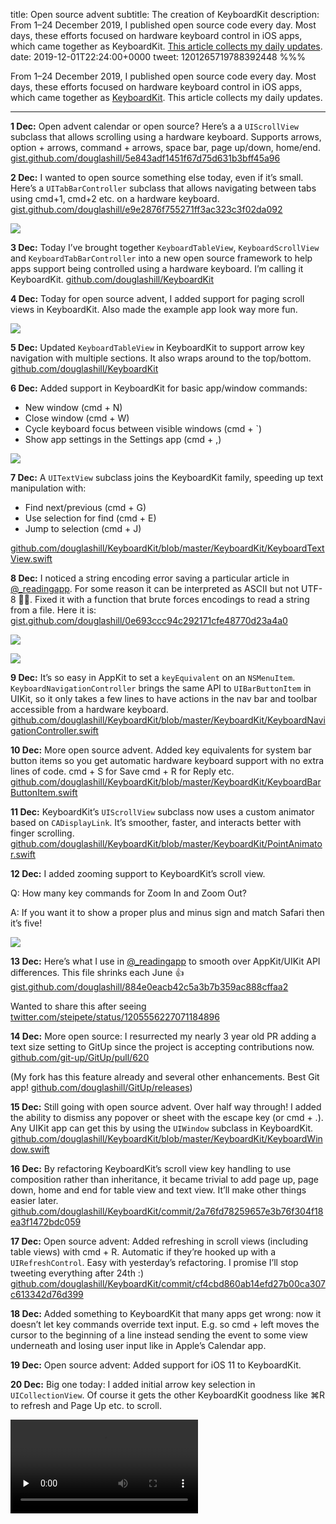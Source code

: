 title: Open source advent
subtitle: The creation of KeyboardKit
description: From 1–24 December 2019, I published open source code every day. Most days, these efforts focused on hardware keyboard control in iOS apps, which came together as KeyboardKit. [This article collects my daily updates]().
date: 2019-12-01T22:24:00+0000
tweet: 1201265719788392448
%%%

From 1–24 December 2019, I published open source code every day. Most days, these efforts focused on hardware keyboard control in iOS apps, which came together as [KeyboardKit](https://github.com/douglashill/KeyboardKit). This article collects my daily updates.

- - -

**1 Dec:** Open advent calendar or open source? Here’s a a `UIScrollView` subclass that allows scrolling using a hardware keyboard. Supports arrows, option + arrows, command + arrows, space bar, page up/down, home/end. [gist.github.com/douglashill/5e843adf1451f67d75d631b3bff45a96](https://gist.github.com/douglashill/5e843adf1451f67d75d631b3bff45a96)

**2 Dec:** I wanted to open source something else today, even if it’s small. Here’s a `UITabBarController` subclass that allows navigating between tabs using cmd+1, cmd+2 etc. on a hardware keyboard. [gist.github.com/douglashill/e9e2876f755271ff3ac323c3f02da092](https://gist.github.com/douglashill/e9e2876f755271ff3ac323c3f02da092)

![](EKzdiL3XYAUE60w.jpg)

**3 Dec:** Today I’ve brought together `KeyboardTableView`, `KeyboardScrollView` and `KeyboardTabBarController` into a new open source framework to help apps support being controlled using a hardware keyboard. I’m calling it KeyboardKit. [github.com/douglashill/KeyboardKit](https://github.com/douglashill/KeyboardKit)

**4 Dec:** Today for open source advent, I added support for paging scroll views in KeyboardKit. Also made the example app look way more fun.

![](EK9ymvDXUAMLbfQ.jpg)

**5 Dec:** Updated `KeyboardTableView` in KeyboardKit to support arrow key navigation with multiple sections. It also wraps around to the top/bottom. [github.com/douglashill/KeyboardKit](https://github.com/douglashill/KeyboardKit)

**6 Dec:** Added support in KeyboardKit for basic app/window commands:

- New window (cmd + N)
- Close window (cmd + W)
- Cycle keyboard focus between visible windows (cmd + `)
- Show app settings in the Settings app (cmd + ,)

![](ELIxSAcX0AA02Nj.jpg)

**7 Dec:** A `UITextView` subclass joins the KeyboardKit family, speeding up text manipulation with:

- Find next/previous (cmd + G)
- Use selection for find (cmd + E)
- Jump to selection (cmd + J)

[github.com/douglashill/KeyboardKit/blob/master/KeyboardKit/KeyboardTextView.swift](https://github.com/douglashill/KeyboardKit/blob/master/KeyboardKit/KeyboardTextView.swift)

**8 Dec:** I noticed a string encoding error saving a particular article in [@_readingapp](https://twitter.com/_readingapp). For some reason it can be interpreted as ASCII but not UTF-8 🤷‍♂️. Fixed it with a function that brute forces encodings to read a string from a file. Here it is: [gist.github.com/douglashill/0e693ccc94c292171cfe48770d23a4a0](https://gist.github.com/douglashill/0e693ccc94c292171cfe48770d23a4a0)

![](ELS7RhtX0AAQLfN.jpg)

![](ELS7RkIXsAo_M6b.jpg)

**9 Dec:** It’s so easy in AppKit to set a `keyEquivalent` on an `NSMenuItem`. `KeyboardNavigationController` brings the same API to `UIBarButtonItem` in UIKit, so it only takes a few lines to have actions in the nav bar and toolbar accessible from a hardware keyboard. [github.com/douglashill/KeyboardKit/blob/master/KeyboardKit/KeyboardNavigationController.swift](https://github.com/douglashill/KeyboardKit/blob/master/KeyboardKit/KeyboardNavigationController.swift)

**10 Dec:** More open source advent. Added key equivalents for system bar button items so you get automatic hardware keyboard support with no extra lines of code. cmd + S for Save cmd + R for Reply etc. [github.com/douglashill/KeyboardKit/blob/master/KeyboardKit/KeyboardBarButtonItem.swift](https://github.com/douglashill/KeyboardKit/blob/master/KeyboardKit/KeyboardBarButtonItem.swift)

**11 Dec:** KeyboardKit’s `UIScrollView` subclass now uses a custom animator based on `CADisplayLink`. It’s smoother, faster, and interacts better with finger scrolling. [github.com/douglashill/KeyboardKit/blob/master/KeyboardKit/PointAnimator.swift](https://github.com/douglashill/KeyboardKit/blob/master/KeyboardKit/PointAnimator.swift)

**12 Dec:** I added zooming support to KeyboardKit’s scroll view.

Q: How many key commands for Zoom In and Zoom Out?

A: If you want it to show a proper plus and minus sign and match Safari then it’s five!

![](ELnmCyRWsAEE_Hp.jpg)

**13 Dec:** Here’s what I use in [@_readingapp](https://twitter.com/_readingapp) to smooth over AppKit/UIKit API differences. This file shrinks each June 👍 [gist.github.com/douglashill/884e0eacb42c5a3b7b359ac888cffaa2](https://gist.github.com/douglashill/884e0eacb42c5a3b7b359ac888cffaa2)

Wanted to share this after seeing [twitter.com/steipete/status/1205556227071184896](https://twitter.com/steipete/status/1205556227071184896)

**14 Dec:** More open source: I resurrected my nearly 3 year old PR adding a text size setting to GitUp since the project is accepting contributions now. [github.com/git-up/GitUp/pull/620](https://github.com/git-up/GitUp/pull/620)

(My fork has this feature already and several other enhancements. Best Git app! [github.com/douglashill/GitUp/releases](https://github.com/douglashill/GitUp/releases))

**15 Dec:** Still going with open source advent. Over half way through! I added the ability to dismiss any popover or sheet with the escape key (or cmd + .). Any UIKit app can get this by using the `UIWindow` subclass in KeyboardKit. [github.com/douglashill/KeyboardKit/blob/master/KeyboardKit/KeyboardWindow.swift](https://github.com/douglashill/KeyboardKit/blob/master/KeyboardKit/KeyboardWindow.swift)

**16 Dec:** By refactoring KeyboardKit’s scroll view key handling to use composition rather than inheritance, it became trivial to add page up, page down, home and end for table view and text view. It’ll make other things easier later. [github.com/douglashill/KeyboardKit/commit/2a76fd78259657e3b76f304f18ea3f1472bdc059](https://github.com/douglashill/KeyboardKit/commit/2a76fd78259657e3b76f304f18ea3f1472bdc059)

**17 Dec:** Open source advent: Added refreshing in scroll views (including table views) with cmd + R. Automatic if they’re hooked up with a `UIRefreshControl`. Easy with yesterday’s refactoring. I promise I’ll stop tweeting everything after 24th :) [github.com/douglashill/KeyboardKit/commit/cf4cbd860ab14efd27b00ca307c613342d76d399](https://github.com/douglashill/KeyboardKit/commit/cf4cbd860ab14efd27b00ca307c613342d76d399)

**18 Dec:** Added something to KeyboardKit that many apps get wrong: now it doesn’t let key commands override text input. E.g. so cmd + left moves the cursor to the beginning of a line instead sending the event to some view underneath and losing user input like in Apple’s Calendar app.

**19 Dec:** Open source advent: Added support for iOS 11 to KeyboardKit.

**20 Dec:** Big one today: I added initial arrow key selection in `UICollectionView`. Of course it gets the other KeyboardKit goodness like ⌘R to refresh and Page Up etc. to scroll.

<video src="vLd9NZUnkDpdTBNE.mp4" controls preload="none" />

**21 Dec:** Added `UITableViewController` and `UICollectionViewController` subclasses in KeyboardKit for easier integration when using these instead of making the views directly. Also this: [twitter.com/daringfireball/status/1208122840265973760](https://twitter.com/daringfireball/status/1208122840265973760)

**22 Dec:** First KeyboardKit pull request merged: thanks to [@pedrommcarrasco](https://twitter.com/pedrommcarrasco) the framework is now available on CocoaPods. [cocoapods.org/pods/Keyboard-Kit](https://cocoapods.org/pods/Keyboard-Kit)

**23 Dec:** Nearly at the end of my open source advent. Today I improved KeyboardKit’s arrow key navigation in collection views:

- Holding option jumps to the far end in any direction.
- Selection wraps to the next line with `UICollectionViewFlowLayout`.

**24 Dec:** It’s the end of my open source advent. I added using the delete key to delete items in a `UITableView`. It’s automatic if you’re using the older `commitEditingStyle` API. Now it’s time for a few days off! [github.com/douglashill/KeyboardKit/commit/f13088f8c5339e521b727f77e571a143217a5a80](https://github.com/douglashill/KeyboardKit/commit/f13088f8c5339e521b727f77e571a143217a5a80)
